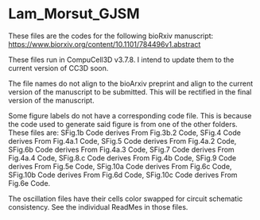 # Lam_Morsut_GJSM
These files are the codes for the following bioRxiv manuscript: https://www.biorxiv.org/content/10.1101/784496v1.abstract

These files run in CompuCell3D v3.7.8. I intend to update them to the current version of CC3D soon.

The file names do not align to the bioArxiv preprint and align to the current version of the manuscript to be submitted. This will be rectified in the final version of the manuscript.

Some figure labels do not have a corresponding code file. This is because the code used to generate said figure is from one of the other folders. 
These files are: SFig.1b Code derives From Fig.3b.2 Code, SFig.4 Code derives From Fig.4a.1 Code, SFig.5 Code derives From Fig.4a.2 Code, SFig.6b Code derives From Fig.4a.3 Code,
SFig.7 Code derives From Fig.4a.4 Code, SFig.8.c Code derives From Fig.4b Code, SFig.9 Code derives From Fig.5e Code, SFig.10a Code derives From Fig.6c Code, SFig.10b Code derives From Fig.6d Code,
SFig.10c Code derives From Fig.6e Code.

The oscillation files have their cells color swapped for circuit schematic consistency. See the individual ReadMes in those files.
